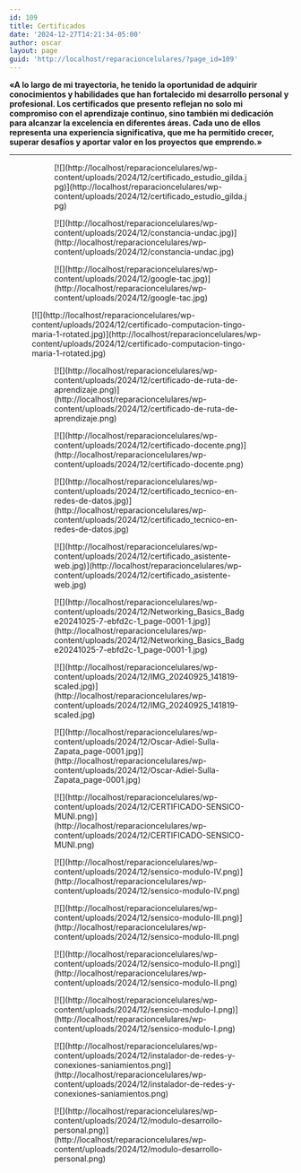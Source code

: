 ```yaml
---
id: 109
title: Certificados
date: '2024-12-27T14:21:34-05:00'
author: oscar
layout: page
guid: 'http://localhost/reparacioncelulares/?page_id=109'
---
```


**«A lo largo de mi trayectoria, he tenido la oportunidad de adquirir conocimientos y habilidades que han fortalecido mi desarrollo personal y profesional. Los certificados que presento reflejan no solo mi compromiso con el aprendizaje continuo, sino también mi dedicación para alcanzar la excelencia en diferentes áreas. Cada uno de ellos representa una experiencia significativa, que me ha permitido crecer, superar desafíos y aportar valor en los proyectos que emprendo.»**

---

<figure class="wp-block-gallery has-nested-images columns-3 is-cropped has-pale-cyan-blue-background-color has-background wp-block-gallery-2 is-layout-flex wp-block-gallery-is-layout-flex"><figure class="wp-block-image size-full">[![](http://localhost/reparacioncelulares/wp-content/uploads/2024/12/certificado_estudio_gilda.jpg)](http://localhost/reparacioncelulares/wp-content/uploads/2024/12/certificado_estudio_gilda.jpg)</figure><figure class="wp-block-image size-full">[![](http://localhost/reparacioncelulares/wp-content/uploads/2024/12/constancia-undac.jpg)](http://localhost/reparacioncelulares/wp-content/uploads/2024/12/constancia-undac.jpg)</figure><figure class="wp-block-image size-full">[![](http://localhost/reparacioncelulares/wp-content/uploads/2024/12/google-tac.jpg)](http://localhost/reparacioncelulares/wp-content/uploads/2024/12/google-tac.jpg)</figure><figure class="wp-block-image size-full" style="margin-top:0;margin-right:0;margin-bottom:0;margin-left:0">[![](http://localhost/reparacioncelulares/wp-content/uploads/2024/12/certificado-computacion-tingo-maria-1-rotated.jpg)](http://localhost/reparacioncelulares/wp-content/uploads/2024/12/certificado-computacion-tingo-maria-1-rotated.jpg)</figure><figure class="wp-block-image size-full">[![](http://localhost/reparacioncelulares/wp-content/uploads/2024/12/certificado-de-ruta-de-aprendizaje.png)](http://localhost/reparacioncelulares/wp-content/uploads/2024/12/certificado-de-ruta-de-aprendizaje.png)</figure><figure class="wp-block-image size-full">[![](http://localhost/reparacioncelulares/wp-content/uploads/2024/12/certificado-docente.png)](http://localhost/reparacioncelulares/wp-content/uploads/2024/12/certificado-docente.png)</figure><figure class="wp-block-image size-full">[![](http://localhost/reparacioncelulares/wp-content/uploads/2024/12/certificado_tecnico-en-redes-de-datos.jpg)](http://localhost/reparacioncelulares/wp-content/uploads/2024/12/certificado_tecnico-en-redes-de-datos.jpg)</figure><figure class="wp-block-image size-full">[![](http://localhost/reparacioncelulares/wp-content/uploads/2024/12/certificado_asistente-web.jpg)](http://localhost/reparacioncelulares/wp-content/uploads/2024/12/certificado_asistente-web.jpg)</figure><figure class="wp-block-image size-full">[![](http://localhost/reparacioncelulares/wp-content/uploads/2024/12/Networking_Basics_Badge20241025-7-ebfd2c-1_page-0001-1.jpg)](http://localhost/reparacioncelulares/wp-content/uploads/2024/12/Networking_Basics_Badge20241025-7-ebfd2c-1_page-0001-1.jpg)</figure><figure class="wp-block-image size-full">[![](http://localhost/reparacioncelulares/wp-content/uploads/2024/12/IMG_20240925_141819-scaled.jpg)](http://localhost/reparacioncelulares/wp-content/uploads/2024/12/IMG_20240925_141819-scaled.jpg)</figure><figure class="wp-block-image size-full">[![](http://localhost/reparacioncelulares/wp-content/uploads/2024/12/Oscar-Adiel-Sulla-Zapata_page-0001.jpg)](http://localhost/reparacioncelulares/wp-content/uploads/2024/12/Oscar-Adiel-Sulla-Zapata_page-0001.jpg)</figure><figure class="wp-block-image size-full">[![](http://localhost/reparacioncelulares/wp-content/uploads/2024/12/CERTIFICADO-SENSICO-MUNI.png)](http://localhost/reparacioncelulares/wp-content/uploads/2024/12/CERTIFICADO-SENSICO-MUNI.png)</figure><figure class="wp-block-image size-full">[![](http://localhost/reparacioncelulares/wp-content/uploads/2024/12/sensico-modulo-IV.png)](http://localhost/reparacioncelulares/wp-content/uploads/2024/12/sensico-modulo-IV.png)</figure><figure class="wp-block-image size-full">[![](http://localhost/reparacioncelulares/wp-content/uploads/2024/12/sensico-modulo-III.png)](http://localhost/reparacioncelulares/wp-content/uploads/2024/12/sensico-modulo-III.png)</figure><figure class="wp-block-image size-full">[![](http://localhost/reparacioncelulares/wp-content/uploads/2024/12/sensico-modulo-II.png)](http://localhost/reparacioncelulares/wp-content/uploads/2024/12/sensico-modulo-II.png)</figure><figure class="wp-block-image size-full">[![](http://localhost/reparacioncelulares/wp-content/uploads/2024/12/sensico-modulo-I.png)](http://localhost/reparacioncelulares/wp-content/uploads/2024/12/sensico-modulo-I.png)</figure><figure class="wp-block-image size-full">[![](http://localhost/reparacioncelulares/wp-content/uploads/2024/12/instalador-de-redes-y-conexiones-saniamientos.png)](http://localhost/reparacioncelulares/wp-content/uploads/2024/12/instalador-de-redes-y-conexiones-saniamientos.png)</figure><figure class="wp-block-image size-full">[![](http://localhost/reparacioncelulares/wp-content/uploads/2024/12/modulo-desarrollo-personal.png)](http://localhost/reparacioncelulares/wp-content/uploads/2024/12/modulo-desarrollo-personal.png)</figure></figure>